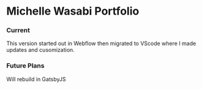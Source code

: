# Michelle Wasabi Portfolio

### Current

This version started out in Webflow then migrated to VScode where I made updates and cusomization. 

### Future Plans 

Will rebuild in GatsbyJS
